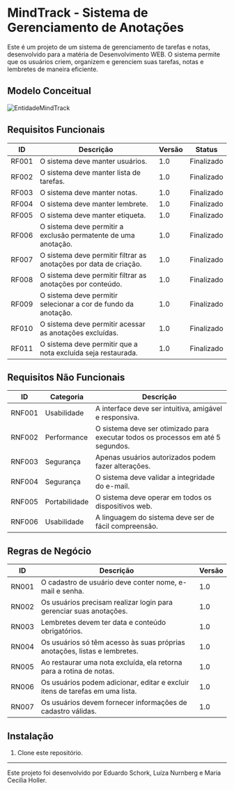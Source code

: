 # MindTrack - Sistema de Gerenciamento de Anotações

Este é um projeto de um sistema de gerenciamento de tarefas e notas, desenvolvido para a matéria de Desenvolvimento WEB. O sistema permite que os usuários criem, organizem e gerenciem suas tarefas, notas e lembretes de maneira eficiente.

## Modelo Conceitual 

![EntidadeMindTrack](https://github.com/maariaceciliaholler/MindTrack/assets/52547463/3781d9df-70aa-442d-9d82-327620d7bf8a)

## Requisitos Funcionais

| ID   | Descrição                                                | Versão | Status       |
|------|----------------------------------------------------------|--------|--------------|
| RF001| O sistema deve manter usuários.                          | 1.0    | Finalizado |
| RF002| O sistema deve manter lista de tarefas.                  | 1.0    | Finalizado |
| RF003| O sistema deve manter notas.                             | 1.0    | Finalizado |
| RF004| O sistema deve manter lembrete.                          | 1.0    | Finalizado |
| RF005| O sistema deve manter etiqueta.                          | 1.0    | Finalizado |
| RF006| O sistema deve permitir a exclusão permatente de uma anotação.    | 1.0    | Finalizado |
| RF007| O sistema deve permitir filtrar as anotações por data de criação. | 1.0    | Finalizado |
| RF008| O sistema deve permitir filtrar as anotações por conteúdo. | 1.0    | Finalizado |
| RF009| O sistema deve permitir selecionar a cor de fundo da anotação. | 1.0    | Finalizado |
| RF010| O sistema deve permitir acessar as anotações excluídas.  | 1.0    | Finalizado |
| RF011| O sistema deve permitir que a nota excluída seja restaurada. | 1.0    | Finalizado |


## Requisitos Não Funcionais

| ID | Categoria | Descrição |
|----|-----------|-----------|
| RNF001 | Usabilidade | A interface deve ser intuitiva, amigável e responsiva. |
| RNF002 | Performance | O sistema deve ser otimizado para executar todos os processos em até 5 segundos. |
| RNF003 | Segurança | Apenas usuários autorizados podem fazer alterações. |
| RNF004 | Segurança | O sistema deve validar a integridade do e-mail. |
| RNF005 | Portabilidade | O sistema deve operar em todos os dispositivos web. |
| RNF006 | Usabilidade | A linguagem do sistema deve ser de fácil compreensão. |

## Regras de Negócio

| ID | Descrição | Versão |
|----|-----------|--------|
| RN001 | O cadastro de usuário deve conter nome, e-mail e senha. | 1.0 |
| RN002 | Os usuários precisam realizar login para gerenciar suas anotações. | 1.0 |
| RN003 | Lembretes devem ter data e conteúdo obrigatórios. | 1.0 |
| RN004 | Os usuários só têm acesso às suas próprias anotações, listas e lembretes. | 1.0 |
| RN005 | Ao restaurar uma nota excluída, ela retorna para a rotina de notas. | 1.0 |
| RN006 | Os usuários podem adicionar, editar e excluir itens de tarefas em uma lista. | 1.0 |
| RN007 | Os usuários devem fornecer informações de cadastro válidas. | 1.0 |

## Instalação

1. Clone este repositório.

---
Este projeto foi desenvolvido por Eduardo Schork, Luíza Nurnberg e Maria Cecilia Holler. 

